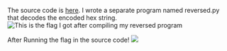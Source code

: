The source code is [here](https://drive.google.com/file/d/0B3sOPp4yzeLTdHZiazhmNFZ2VEE/view?usp=sharing). I wrote a separate program named reversed.py that decodes the encoded hex string.
![This is the flag I got after compiling my reversed program](https://github.com/iammarco11/amfoss-tasks/blob/master/additional%20tasks/pythonsource/ss.png(1).png)

After Running the flag in the source code!
![](https://github.com/iammarco11/amfoss-tasks/blob/master/additional%20tasks/pythonsource/Screenshot%20from%202019-09-22%2015-15-54.png)
